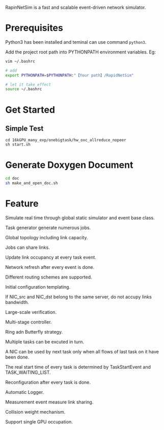 RapinNetSim is a fast and scalable event-driven network simulator.


# Prerequisites
Python3 has been installed and teminal can use command `python3`.

Add the project root path into PYTHONPATH environment variables. Eg:
```bash
vim ~/.bashrc

# add
export PYTHONPATH=$PYTHONPATH:"【Your path】/RapidNetSim"

# let it take effect
source ~/.bashrc
```


# Get Started

## Simple Test
```
cd 16kGPU_many_exp/onebigtask/hw_oxc_allreduce_nopeer
sh start.sh
```

# Generate Doxygen Document
```sh
cd doc
sh make_and_open_doc.sh
```

# Feature
Simulate real time through global static simulator and event base class.

Task generator generate numerous jobs.

Global topology including link capacity.

Jobs can share links.

Update link occupancy at every task event.

Network refresh after every event is done.

Different routing schemes are supported.

Initial configuration templating.

If NIC_src and NIC_dst belong to the same server, do not accupy links bandwidth.

Large-scale verification.

Multi-stage controller.

Ring adn Butterfly strategy.

Multiple tasks can be excuted in turn.

A NIC can be used by next task only when all flows of last task on it have been done.

The real start time of every task is determined by TaskStartEvent and TASK_WAITING_LIST.

Reconfiguration after every task is done.

Automatic Logger.

Measurement event measure link sharing.

Collision weight mechanism.

Support single GPU occupation.

